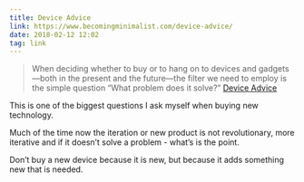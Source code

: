 ```yaml
---
title: Device Advice
link: https://www.becomingminimalist.com/device-advice/
date: 2018-02-12 12:02
tag: link
---
```

> When deciding whether to buy or to hang on to devices and gadgets—both in the present and the future—the filter we need to employ is the simple question “What problem does it solve?”
[Device Advice](https://www.becomingminimalist.com/device-advice/)

This is one of the biggest questions I ask myself when buying new technology.

Much of the time now the iteration or new product is not revolutionary, more iterative and if it doesn’t solve a problem - what’s is the point.

Don’t buy a new device because it is new, but because it adds something new that is needed.
